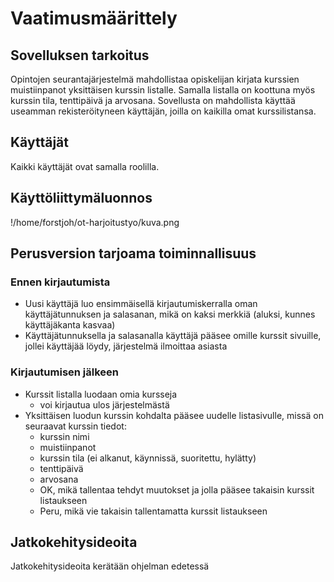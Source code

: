 # Vaatimusmäärittely

## Sovelluksen tarkoitus

Opintojen seurantajärjestelmä mahdollistaa opiskelijan kirjata kurssien
muistiinpanot yksittäisen kurssin listalle. Samalla listalla on koottuna myös 
kurssin tila, tenttipäivä ja arvosana.
Sovellusta on mahdollista käyttää useamman rekisteröityneen käyttäjän, 
joilla on kaikilla omat kurssilistansa.

## Käyttäjät

Kaikki käyttäjät ovat samalla roolilla.

## Käyttöliittymäluonnos

!/home/forstjoh/ot-harjoitustyo/kuva.png

## Perusversion tarjoama toiminnallisuus

### Ennen kirjautumista

* Uusi käyttäjä luo ensimmäisellä kirjautumiskerralla oman käyttäjätunnuksen 
ja salasanan, mikä on kaksi merkkiä (aluksi, kunnes käyttäjäkanta kasvaa)
* Käyttäjätunnuksella ja salasanalla käyttäjä pääsee omille kurssit sivuille, 
jollei käyttäjää löydy, järjestelmä ilmoittaa asiasta

### Kirjautumisen jälkeen

* Kurssit listalla luodaan omia kursseja
	* voi kirjautua ulos järjestelmästä
* Yksittäisen luodun kurssin kohdalta pääsee uudelle listasivulle, missä on
seuraavat kurssin tiedot:
	* kurssin nimi
	* muistiinpanot
	* kurssin tila (ei alkanut, käynnissä, suoritettu, hylätty)
	* tenttipäivä
	* arvosana
	* OK, mikä tallentaa tehdyt muutokset ja jolla pääsee takaisin
	 kurssit listaukseen
	* Peru, mikä vie takaisin tallentamatta kurssit listaukseen 


## Jatkokehitysideoita

Jatkokehitysideoita kerätään ohjelman edetessä 
